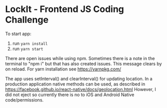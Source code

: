 # LockIt - Frontend JS Coding Challenge

To start app:
1. run `yarn install`
2. run `yarn start`

There are open issues while using npm. 
Sometimes there is a note in the terminal to "npm i" but that has also created issues. This message clears by on reload. 
For yarn installation see https://yarnpkg.com/

The app uses setInterval() and clearInterval() for updating location. In a production application native methods can be used, as described in https://facebook.github.io/react-native/docs/geolocation.html However, I did not eject so currently there is no to iOS and Android Native code/permissions. 